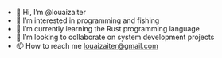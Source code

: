 - 👋 Hi, I’m @louaizaiter
- 👀 I’m interested in programming and fishing
- 🌱 I’m currently learning the Rust programming language
- 💞️ I’m looking to collaborate on system development projects
- 📫 How to reach me louaizaiter@gmail.com

<!---
louaizaiter/louaizaiter is a ✨ special ✨ repository because its `README.md` (this file) appears on your GitHub profile.
You can click the Preview link to take a look at your changes.
--->
